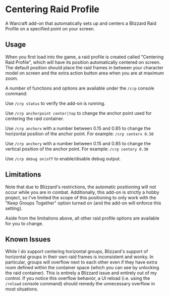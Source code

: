 # Centering Raid Profile

A Warcraft add-on that automatically sets up and centers a Blizzard Raid Profile on a specified point on your screen.

## Usage

When you first load into the game, a raid profile is created called "Centering Raid Profile", which will have its position automatically centered on screen.  The default position should place the raid frames in between your character model on screen and the extra action button area when you are at maximum zoom.

A number of functions and options are available under the `/crp` console command:

Use `/crp status` to verify the add-on is running.

Use `/crp anchorpoint center|top` to change the anchor point used for centering the raid container. 

Use `/crp anchorx` with a number between 0.15 and 0.85 to change the horizontal position of the anchor point.  For example: `/crp centerx 0.50`

Use `/crp anchory` with a number between 0.15 and 0.85 to change the vertical position of the anchor point.  For example: `/crp centery 0.30`

Use `/crp debug on|off` to enable/disable debug output.

## Limitations

Note that due to Blizzard's restrictions, the automatic positioning will not occur while you are in combat.  Additionally, this add-on is strictly a hobby project, so I've limited the scope of this positioning to only work with the "Keep Groups Together" option turned on (and the add-on will enforce this setting).

Aside from the limitations above, all other raid profile options are available for you to change.

## Known Issues

While I do support centering horizontal groups, Blizzard's support of horizontal groups in their own raid frames is inconsistent and wonky.  In particular, groups will overflow next to each other even if they have extra room defined within the container space (which you can see by unlocking the raid container).  This is entirely a Blizzard issue and entirely out of my control.  If you notice this overflow behavior, a UI reload (i.e. using the `/reload` console command) should remedy the unnecessary overflow in most situations.
